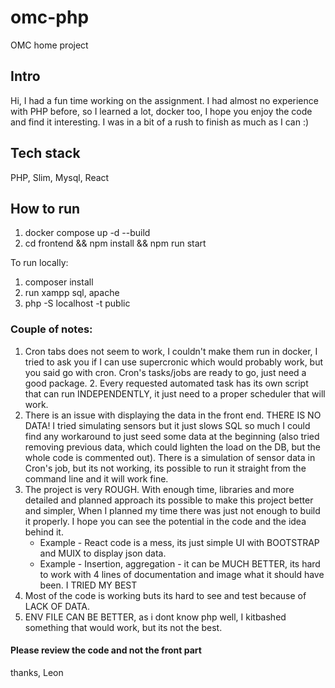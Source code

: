 # omc-php
OMC home project

## Intro
Hi, I had a fun time working on the assignment. I had almost no experience with PHP before, so I learned a lot, docker too, I hope you enjoy the code and find it interesting. I was in a bit of a rush to finish as much as I can :)

## Tech stack
PHP, Slim, Mysql, React

## How to run
1. docker compose up -d --build
2. cd frontend && npm install && npm run start

To run locally:
1. composer install
2. run xampp sql, apache
2. php -S localhost -t public

### Couple of notes:
1. Cron tabs does not seem to work, I couldn't make them run in docker, I tried to ask you if I can use supercronic which would probably work, but you said go with cron. Cron's tasks/jobs are ready to go, just need a good package.
   2. Every requested automated task has its own script that can run INDEPENDENTLY, it just need to a proper scheduler that will work. 
2. There is an issue with displaying the data in the front end. THERE IS NO DATA! I tried simulating sensors but it just slows SQL so much I could find any workaround to just seed some data at the beginning (also tried removing previous data, which could lighten the load on the DB, but the whole code is commented out). There is a simulation of sensor data in Cron's job, but its not working, its possible to run it straight from the command line and it will work fine. 
3. The project is very ROUGH. With enough time, libraries and more detailed and planned approach its possible to make this project better and simpler, When I planned my time there was just not enough to build it properly. I hope you can see the potential in the code and the idea behind it.
    * Example - React code is a mess, its just simple UI with BOOTSTRAP and MUIX to display json data.
    * Example - Insertion, aggregation - it can be MUCH BETTER, its hard to work with 4 lines of documentation and image what it should have been. I TRIED MY BEST
4. Most of the code is working buts its hard to see and test because of LACK OF DATA.
5. ENV FILE CAN BE BETTER, as i dont know php well, I kitbashed something that would work, but its not the best. 

#### Please review the code and not the front part

thanks, Leon

